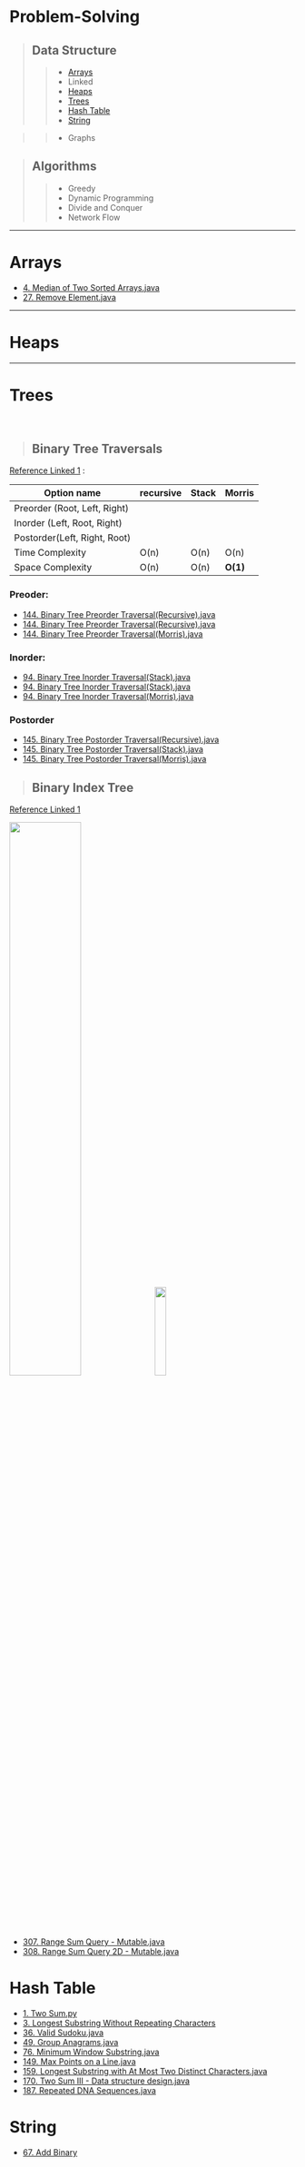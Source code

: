 # Problem-Solving

> ## Data Structure
> >* [Arrays](#Arrays)
> >* Linked
> >* [Heaps](#Heaps)
> >* [Trees](#Trees)
> >* [Hash Table](#HashTable)
> >* [String](#String)


> >* Graphs

> >
> ## Algorithms 
> >* Greedy
> >* Dynamic Programming 
> >* Divide and Conquer 
> >* Network Flow

***
# <a name = "Arrays"></a> Arrays

- [4. Median of Two Sorted Arrays.java](https://gist.github.com/BiruLyu/eaa515c0419d8515710e4f0125e3ed1b)
- [27. Remove Element.java](https://gist.github.com/BiruLyu/17547405dd4627c092b808f6ae1d5f2b)

***
# <a name = "Heaps"></a> Heaps
***
# <a name = "Trees"></a> Trees
  
> ## Binary Tree Traversals
[Reference Linked 1](http://www.wengweitao.com/er-cha-shu-de-san-chong-bian-li-fang-shi-di-gui-fei-di-gui-he-morrisbian-li.html)
:

Option name         | recursive           | Stack     | Morris|
--------------------|------------------|-----------------------|---|
Preorder (Root, Left, Right) |    |    |
Inorder  (Left, Root, Right) |    |    |
Postorder(Left, Right, Root) |    |    |
Time Complexity      | O(n)  | O(n)    | O(n) |
Space Complexity     | O(n)    | O(n)  | **O(1)**|


### Preoder:

- [144. Binary Tree Preorder Traversal(Recursive).java](https://gist.github.com/BiruLyu/bab537f4180ffa1fb6e4acbc6e514ec5)
- [144. Binary Tree Preorder Traversal(Recursive).java](https://gist.github.com/BiruLyu/bab537f4180ffa1fb6e4acbc6e514ec5)
- [144. Binary Tree Preorder Traversal(Morris).java](https://gist.github.com/BiruLyu/d9776e14404640c0569b3aef698205e4)

### Inorder:

- [94. Binary Tree Inorder Traversal(Stack).java](https://gist.github.com/BiruLyu/790475ee7ff6daac21c252081a4f0059)
- [94. Binary Tree Inorder Traversal(Stack).java](https://gist.github.com/BiruLyu/790475ee7ff6daac21c252081a4f0059)
- [94. Binary Tree Inorder Traversal(Morris).java](https://gist.github.com/BiruLyu/1ce8304357df69c03afc479efd6d9e78)

### Postorder

- [145. Binary Tree Postorder Traversal(Recursive).java](https://gist.github.com/BiruLyu/fb56494d7802cca1c6725f4c246cbf7b)
- [145. Binary Tree Postorder Traversal(Stack).java](https://gist.github.com/BiruLyu/23c325382fded6fdb742f8fb44cf31f7)
- [145. Binary Tree Postorder Traversal(Morris).java](https://gist.github.com/BiruLyu/602031ccbebad2602d249959b6eeb9db)

> ## Binary Index Tree 
[Reference Linked 1](http://www.geeksforgeeks.org/segment-tree-set-1-sum-of-given-range/)

<img src="https://cloud.githubusercontent.com/assets/22584778/26294026/bad25850-3e75-11e7-9b14-a218d9abe71e.png" width="50%">
<img src="https://cloud.githubusercontent.com/assets/22584778/26294027/bad5c1d4-3e75-11e7-8274-bf46dd77ad70.png" width="20%">

- [307. Range Sum Query - Mutable.java](https://gist.github.com/BiruLyu/dd7699e1d5ef9e9d56b006d85e9da0e6)
- [308. Range Sum Query 2D - Mutable.java](https://gist.github.com/BiruLyu/0040163003c1560721a76fc14f430a59)

# <a name = "HashTable"></a> Hash Table
- [1. Two Sum.py](https://gist.github.com/BiruLyu/14c31c1f01f0ab6c875b497ff2c7e97c)
- [3. Longest Substring Without Repeating Characters](https://gist.github.com/BiruLyu/96c4c7d14e831d35153bad686bdf504c/edit)
- [36. Valid Sudoku.java](https://gist.github.com/BiruLyu/767eb8e963c37384deb88742eef446ac)
- [49. Group Anagrams.java](https://gist.github.com/BiruLyu/9f50c07cec4d8ffd11b061e0d6588ebc)
- [76. Minimum Window Substring.java](https://gist.github.com/BiruLyu/3d958c967b64b909768be1c3290bfe19)
- [149. Max Points on a Line.java](https://gist.github.com/BiruLyu/a8588ed7f311e1543594f49870eb13b8)
- [159. Longest Substring with At Most Two Distinct Characters.java](https://gist.github.com/BiruLyu/457924c6ef22c37f9e10fcb3a521ba05)
- [170. Two Sum III - Data structure design.java](https://gist.github.com/BiruLyu/97f97b795673e4cd06843ffcee2cd9e5)
- [187. Repeated DNA Sequences.java](https://gist.github.com/BiruLyu/08a6414f0b55d6b27afcdc0e7db8144f)

# <a name = "String"></a> String

- [67. Add Binary](https://gist.github.com/BiruLyu/8c037c4d2317529159d990262f01dfed)








